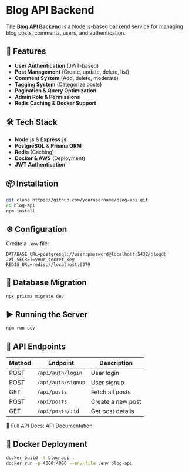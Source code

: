 # Blog API Backend

The **Blog API Backend** is a Node.js-based backend service for managing blog posts, comments, users, and authentication.

## 🚀 Features

- **User Authentication** (JWT-based)
- **Post Management** (Create, update, delete, list)
- **Comment System** (Add, delete, moderate)
- **Tagging System** (Categorize posts)
- **Pagination & Query Optimization**
- **Admin Role & Permissions**
- **Redis Caching & Docker Support**

## 🛠 Tech Stack

- **Node.js** & **Express.js**
- **PostgreSQL** & **Prisma ORM**
- **Redis** (Caching)
- **Docker & AWS** (Deployment)
- **JWT Authentication**

## 📦 Installation

```sh
git clone https://github.com/yourusername/blog-api.git
cd blog-api
npm install
```

## ⚙️ Configuration

Create a `.env` file:

```env
DATABASE_URL=postgresql://user:password@localhost:5432/blogdb
JWT_SECRET=your_secret_key
REDIS_URL=redis://localhost:6379
```

## 🔄 Database Migration

```sh
npx prisma migrate dev
```

## ▶️ Running the Server

```sh
npm run dev
```

## 📡 API Endpoints

| Method | Endpoint           | Description       |
| ------ | ------------------ | ----------------- |
| POST   | `/api/auth/login`  | User login        |
| POST   | `/api/auth/signup` | User signup       |
| GET    | `/api/posts`       | Fetch all posts   |
| POST   | `/api/posts`       | Create a new post |
| GET    | `/api/posts/:id`   | Get post details  |

📖 Full API Docs: [API Documentation](./docs/api.md)

## 🐳 Docker Deployment

```sh
docker build -t blog-api .
docker run -p 4000:4000 --env-file .env blog-api
```
